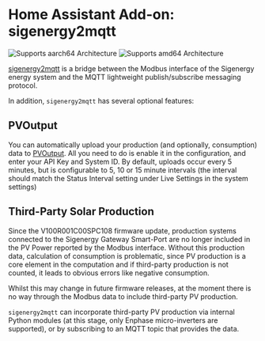# Home Assistant Add-on: sigenergy2mqtt

![Supports aarch64 Architecture](https://img.shields.io/badge/aarch64-yes-green.svg)
![Supports amd64 Architecture](https://img.shields.io/badge/amd64-yes-green.svg)

[sigenergy2mqtt](https://github.com/seud0nym/sigenergy2mqtt) is a bridge between the Modbus interface of the Sigenergy energy system and the MQTT lightweight publish/subscribe messaging protocol.

In addition, `sigenergy2mqtt` has several optional features: 

## PVOutput

You can automatically upload your production (and optionally, consumption) data to [PVOutput](https://pvoutput.org/). All you need to do is enable it in the configuration, and enter your API Key and System ID. By default, uploads occur every 5 minutes, but is configurable to 5, 10 or 15 minute intervals (the interval should match the Status Interval setting under Live Settings in the system settings)

## Third-Party Solar Production

Since the V100R001C00SPC108 firmware update, production systems connected to the Sigenergy Gateway Smart-Port are no longer included in the PV Power reported by the Modbus interface. Without this production data, calculation of consumption is problematic, since PV production is a core element in the computation and if third-party production is not counted, it leads to obvious errors like negative consumption. 

Whilst this may change in future firmware releases, at the moment there is no way through the Modbus data to include third-party PV production.

`sigenergy2mqtt` can incorporate third-party PV production via internal Python modules (at this stage, only Enphase micro-inverters are supported), or by subscribing to an MQTT topic that provides the data.

